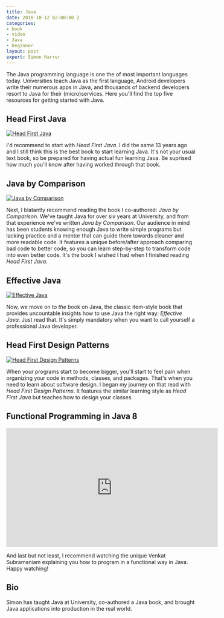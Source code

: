 ```yaml
---
title: Java
date: 2018-10-12 02:00:00 Z
categories:
- book
- video
- Java
- beginner
layout: post
expert: Simon Harrer
---
```


The Java programming language is one the of most important languages today. Universities teach Java as the first language, Android developers write their numerous apps in Java, and thousands of backend developers resort to Java for their (micro)services. Here you'll find the top five resources for getting started with Java.

## Head First Java

[![Head First Java](https://images-na.ssl-images-amazon.com/images/I/51JDrqnm3uL._SX423_BO1,204,203,200_.jpg)](https://www.amazon.de/dp/14352917594)

I'd recommend to start with *Head First Java*. I did the same 13 years ago and I still think this is the best book to start learning Java. It's not your usual text book, so be prepared for having actual fun learning Java. Be suprised how much you'll know after having worked through that book.

## Java by Comparison

[![Java by Comparison](https://images-na.ssl-images-amazon.com/images/I/51S5B6xy2TL._SX402_BO1,204,203,200_.jpg)](https://www.amazon.de/dp/1680502875/)

Next, I blatantly recommend reading the book I co-authored: *Java by Comparison*. We've taught Java for over six years at University, and from that experience we've written *Java by Comparison*. Our audience in mind has been students knowing enough Java to write simple programs but lacking practice and a mentor that can guide them towards cleaner and more readable code. It features a unique before/after approach comparing bad code to better code, so you can learn step-by-step to transform code into even better code. It's the book I wished I had when I finished reading *Head First Java*.

## Effective Java

[![Effective Java](https://images-na.ssl-images-amazon.com/images/I/51IcaSKfPAL._SX402_BO1,204,203,200_.jpg)](https://www.amazon.de/dp/0134685997/)

Now, we move on to *the* book on Java, the classic item-style book that provides uncountable insights how to use Java the right way: *Effective Java*. Just read that. It's simply mandatory when you want to call yourself a professional Java developer.

## Head First Design Patterns

[![Head First Design Patterns](https://images-na.ssl-images-amazon.com/images/I/61ZG-hATOeL._SX430_BO1,204,203,200_.jpg)](https://www.amazon.de/dp/0596007124/)

When your programs start to become bigger, you'll start to feel pain when organizing your code in methods, classes, and packages. That's when you need to learn about software design. I began my journey on that read with *Head First Design Patterns*. It features the similar learning style as *Head First Java* but teaches how to design your classes.

## Functional Programming in Java 8

<iframe width="560" height="315" src="https://www.youtube.com/embed/15X0qFtBqiQ" frameborder="0" allow="autoplay; encrypted-media" allowfullscreen></iframe>

And last but not least, I recommend watching the unique Venkat Subramaniam explaining you how to program in a functional way in Java. Happy watching!

## Bio

Simon has taught Java at University, co-authored a Java book, and brought Java applications into production in the real world.
